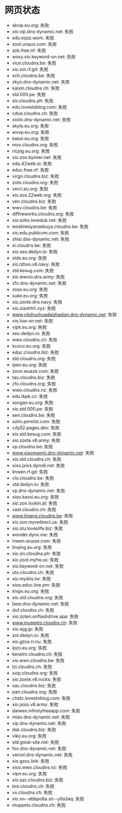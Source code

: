 # 网页状态
- skvip.eu.org: 失败
- xio.vip.dns-dynamic.net: 失败
- edu.ezpz.work: 失败
- zoot.unaux.com: 失败
- zok.free.nf: 失败
- woxy.xio.keyword-on.net: 失败
- vice.cloudns.be: 失败
- xio.zot.rf.gd: 失败
- sch.cloudns.be: 失败
- skyo.dns-dynamic.net: 失败
- kaixin.cloudns.ch: 失败
- std.000.pe: 失败
- siv.cloudns.ph: 失败
- edu.lovestoblog.com: 失败
- cdue.cloudns.ch: 失败
- xiolin.dns-dynamic.net: 失败
- skyle.eu.org: 失败
- wvvp.eu.org: 失败
- kaxoi.eu.org: 失败
- mov.cloudns.org: 失败
- ricpig.eu.org: 失败
- xio.zon.byinter.net: 失败
- edu.42web.io: 失败
- educ.free.nf: 失败
- virgo.cloudns.biz: 失败
- zote.cloudns.org: 失败
- vercl.eu.org: 失败
- xio.zos.22web.org: 失败
- ven.cloudns.biz: 失败
- wwv.cloudns.be: 失败
- diffireworks.cloudns.org: 失败
- xio.soho.lovedub.net: 失败
- woshiwoyansebuya.cloudns.be: 失败
- xio.edu.publicvm.com: 失败
- shisi.dns-dynamic.net: 失败
- si.cloudns.be: 失败
- xio.xeo.dedyn.io: 失败
- stds.eu.org: 失败
- xio.lzhoo.v6.navy: 失败
- std.kesug.com: 失败
- xio.wwvio.dns.army: 失败
- zfo.dns-dynamic.net: 失败
- zosx.eu.org: 失败
- suke.eu.org: 失败
- xio.zoxte.dns.navy: 失败
- xio.xiaohhh.xyz: 失败
- www.yiluhuohuadaishadian.dns-dynamic.net: 失败
- xio.live-on.net: 失败
- vipk.eu.org: 失败
- xeo.dedyn.io: 失败
- wwo.cloudns.ch: 失败
- kcoco.eu.org: 失败
- educ.cloudns.biz: 失败
- std.cloudns.org: 失败
- ipen.eu.org: 失败
- zoon.wuaze.com: 失败
- tau.cloudns.biz: 失败
- zfo.cloudns.org: 失败
- wwo.cloudns.nz: 失败
- edu.tkpk.cc: 失败
- xongan.eu.org: 失败
- xio.std.000.pe: 失败
- sen.cloudns.be: 失败
- soho.perslist.com: 失败
- cdy52.pages.dev: 失败
- xio.std.kesug.com: 失败
- xio.zoxte.v6.army: 失败
- vp.cloudns.be: 失败
- www.xiaomaomi.dns-dynamic.net: 失败
- xio.std.cloudns.ch: 失败
- xioo.jxios.dynv6.net: 失败
- linwen.rf.gd: 失败
- clo.cloudns.be: 失败
- std.dedyn.io: 失败
- vp.dns-dynamic.net: 失败
- xioo.kaxoi.eu.org: 失败
- xio.zon.lookin.at: 失败
- vast.cloudns.ch: 失败
- www.liniang.cloudns.be: 失败
- xio.zon.myredirect.us: 失败
- xio.stu.loveslife.biz: 失败
- wonder.dynx.me: 失败
- inwen.wuaze.com: 失败
- linqing.eu.org: 失败
- xio.siv.cloudns.ph: 失败
- xio.zoot.myfw.us: 失败
- xio.keyword-on.net: 失败
- uto.cloudns.ch: 失败
- xio.mydns.tw: 失败
- xioo.educ.line.pm: 失败
- linqin.eu.org: 失败
- xio.std.cloudns.org: 失败
- beer.dns-dynamic.net: 失败
- duf.cloudns.ch: 失败
- xio.zoten.onflashdrive.app: 失败
- www.muppets.cloudns.ch: 失败
- xio.wjg.jp: 失败
- zot.dedyn.io: 失败
- xio.gzos.rr.nu: 失败
- ipzo.eu.org: 失败
- kenelm.cloudns.ch: 失败
- xio.wwv.cloudns.be: 失败
- lzi.cloudns.ch: 失败
- svip.cloudns.org: 失败
- xio.zoxte.v6.rocks: 失败
- sac.cloudns.biz: 失败
- pan.cloudns.org: 失败
- chatz.lovestoblog.com: 失败
- xio.jxsio.v6.army: 失败
- daiwen.infinityfreeapp.com: 失败
- miao.dns-dynamic.net: 失败
- vip.dns-dynamic.net: 失败
- dsk.cloudns.biz: 失败
- viko.eu.org: 失败
- std.great-site.net: 失败
- fox.dns-dynamic.net: 失败
- vercel.dns-dynamic.net: 失败
- xio.gzos.link: 失败
- xioo.wwo.cloudns.nz: 失败
- vipn.eu.org: 失败
- xio.sac.cloudns.biz: 失败
- bre.cloudns.ch: 失败
- vx.cloudns.ch: 失败
- xio.xn--ebbpo8a.xn--y9a3aq: 失败
- muppets.cloudns.ch: 失败
